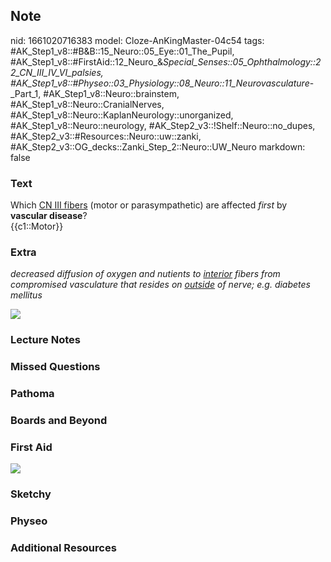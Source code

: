 ## Note
nid: 1661020716383
model: Cloze-AnKingMaster-04c54
tags: #AK_Step1_v8::#B&B::15_Neuro::05_Eye::01_The_Pupil, #AK_Step1_v8::#FirstAid::12_Neuro_&_Special_Senses::05_Ophthalmology::22_CN_III_IV_VI_palsies, #AK_Step1_v8::#Physeo::03_Physiology::08_Neuro::11_Neurovasculature_-_Part_1, #AK_Step1_v8::Neuro::brainstem, #AK_Step1_v8::Neuro::CranialNerves, #AK_Step1_v8::Neuro::KaplanNeurology::unorganized, #AK_Step1_v8::Neuro::neurology, #AK_Step2_v3::!Shelf::Neuro::no_dupes, #AK_Step2_v3::#Resources::Neuro::uw::zanki, #AK_Step2_v3::OG_decks::Zanki_Step_2::Neuro::UW_Neuro
markdown: false

### Text
<div>
  <div>
    <div>
      Which <u>CN III fibers</u> (motor or parasympathetic) are
      affected <i>first</i> by <b>vascular disease</b>?
    </div>
    <div>
      {{c1::Motor}}
    </div>
  </div>
</div>

### Extra
<i>decreased diffusion of oxygen and nutients to <u>interior</u>
fibers from compromised vasculature that resides on <u>outside</u>
of nerve; e.g. diabetes mellitus</i>
<div>
  <i><img src="paste-78821239816369.jpg"></i>
</div>

### Lecture Notes


### Missed Questions


### Pathoma


### Boards and Beyond


### First Aid
<img src="tmp88uCr3.png">

### Sketchy


### Physeo


### Additional Resources

